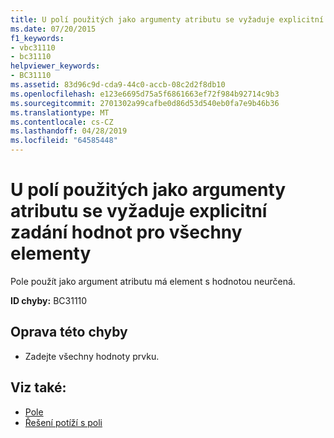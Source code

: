 ```yaml
---
title: U polí použitých jako argumenty atributu se vyžaduje explicitní zadání hodnot pro všechny elementy
ms.date: 07/20/2015
f1_keywords:
- vbc31110
- bc31110
helpviewer_keywords:
- BC31110
ms.assetid: 83d96c9d-cda9-44c0-accb-08c2d2f8db10
ms.openlocfilehash: e123e6695d75a5f6861663ef72f984b92714c9b3
ms.sourcegitcommit: 2701302a99cafbe0d86d53d540eb0fa7e9b46b36
ms.translationtype: MT
ms.contentlocale: cs-CZ
ms.lasthandoff: 04/28/2019
ms.locfileid: "64585448"
---
```

# <a name="arrays-used-as-attribute-arguments-are-required-to-explicitly-specify-values-for-all-elements"></a>U polí použitých jako argumenty atributu se vyžaduje explicitní zadání hodnot pro všechny elementy
Pole použít jako argument atributu má element s hodnotou neurčená.  
  
 **ID chyby:** BC31110  
  
## <a name="to-correct-this-error"></a>Oprava této chyby  
  
- Zadejte všechny hodnoty prvku.  
  
## <a name="see-also"></a>Viz také:

- [Pole](../../visual-basic/programming-guide/language-features/arrays/index.md)
- [Řešení potíží s poli](../../visual-basic/programming-guide/language-features/arrays/troubleshooting-arrays.md)
